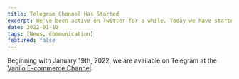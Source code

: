 ```yaml
---
title: Telegram Channel Has Started
excerpt: We've been active on Twitter for a while. Today we have started the Vanilo Telegram Channel.
date: 2022-01-19
tags: [News, Communication]
featured: false
---
```


Beginning with January 19th, 2022, we are available on Telegram at the [Vanilo E-commerce Channel](https://t.me/vaniloecom).

